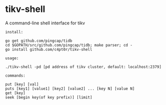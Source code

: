# tikv-shell
A command-line shell interface for tikv


```
install:

go get github.com/pingcap/tidb
cd $GOPATH/src/github.com/pingcap/tidb; make parser; cd -
go install github.com/c4pt0r/tikv-shell

usage:

./tikv-shell -pd [pd address of tikv cluster, default: localhost:2379]

commands:

put [key] [val]
puts [key1] [value1] [key2] [value2] ... [key N] [value N]
get [key]
seek [begin key(of key prefix)] [limit]
```
